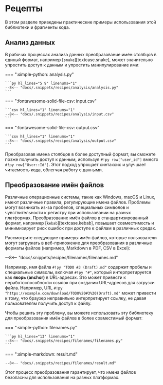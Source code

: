 # Рецепты

В этом разделе приведены практические примеры использования этой библиотеки и фрагменты кода.

## Анализ данных

В рабочих процессах анализа данных преобразование имён столбцов в единый формат, например [`snake`][textcase.snake],
может значительно упростить доступ к данным и упростить манипулирование ими:

=== ":simple-python: analysis.py"

    ```py hl_lines="5 9" linenums="1"
    --8<-- "docs/.snippets/recipes/analysis/analysis.py"
    ```

=== ":fontawesome-solid-file-csv: input.csv"

    ```csv hl_lines="1" linenums="1"
    --8<-- "docs/.snippets/recipes/analysis/input.csv"
    ```

=== ":fontawesome-solid-file-csv: output.csv"

    ```csv hl_lines="1" linenums="1"
    --8<-- "docs/.snippets/recipes/analysis/output.csv"
    ```

Преобразовав имена столбцов в более доступный формат,
вы сможете позже получить доступ к данным, используя `#!py row["user_id"]` вместо `#!py row["User::Id"]`.
Этот подход упрощает синтаксис и улучшает читаемость кода, облегчая работу с данными.

## Преобразование имён файлов

Различные операционные системы, такие как Windows, macOS и Linux, имеют различные правила, регулирующие имена файлов.
Проблемы могут возникать из-за пробелов, специальных символов и чувствительности к регистру при использовании на разных платформах.
Преобразование имён файлов в стандартизированный формат, например [`kebab`][textcase.kebab], повышает совместимость
и минимизирует риск ошибок при доступе к файлам в различных средах.

Рассмотрите следующие примеры имён файлов, которые пользователи могут загружать в веб-приложение для преобразования
в различные форматы файлов (например, Markdown в PDF, CSV в Excel):

--8<-- "docs/.snippets/recipes/filenames/filenames.md"

Например, имя файла `#!py "TODO #3 (Draft).md"` содержит пробелы и специальные символы, включая `#!py "#"`,
который интерпретируется как **якорь (anchor)** в URL-адресах. Это может привести к неработоспособности ссылок
при создании URL-адресов для загрузки файла. Например, URL `#!py "https://example.com/download/TODO%20#3%20(Draft).md"`
может привести к тому, что браузер неправильно интерпретирует ссылку, не давая пользователям получить доступ к файлу.

Чтобы решить эту проблему, вы можете использовать эту библиотеку для преобразования имён файлов в более совместимый формат:

=== ":simple-python: filenames.py"

    ```py hl_lines="13" linenums="1"
    --8<-- "docs/.snippets/recipes/filenames/filenames.py"
    ```

=== ":simple-markdown: result.md"

    --8<-- "docs/.snippets/recipes/filenames/result.md"

Этот процесс преобразования гарантирует, что имена файлов безопасны для использования на разных платформах.
